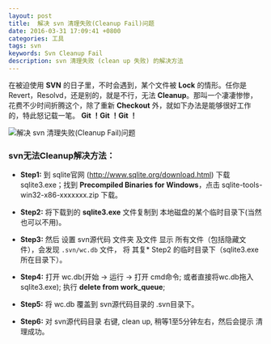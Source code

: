 ```yaml
---
layout: post
title:  解决 svn 清理失败(Cleanup Fail)问题
date: 2016-03-31 17:09:41 +0800
categories: 工具
tags: svn
keywords: Svn Cleanup Fail
description: svn 清理失败 (clean up 失败) 的解决方法
---
```


在被迫使用 **SVN** 的日子里，不时会遇到，某个文件被 **Lock** 的情形。任你是 Revert，Resolvd，还是别的，就是不行，无法 **Cleanup**。那叫一个凄凄惨惨，花费不少时间折腾这个，除了重新 **Checkout** 外，就如下办法是能够很好工作的，特此怒记载一笔。 **Git ！Git ！Git ！**

![解决 svn 清理失败(Cleanup Fail)问题](//image.nicelinks.site/sharp-weapon.jpg)

### **svn无法Cleanup解决方法：**  

* **Step1:** 到 sqlite官网 (http://www.sqlite.org/download.html) 下载 sqlite3.exe；找到 **Precompiled Binaries for Windows**，点击 	sqlite-tools-win32-x86-xxxxxxx.zip 下载。

* **Step2:** 将下载到的 **sqlite3.exe** 文件复制到 本地磁盘的某个临时目录下(当然也可以不用)。

* **Step3:**  然后 设置 svn源代码 文件夹 及文件 显示 所有文件（包括隐藏文件），会发现 `.svn/wc.db` 文件， 将 其复* Step2 的临时目录下（sqlite3.exe 所在目录下）。

* **Step4:**  打开 wc.db(开始 -> 运行 -> 打开 cmd命令; 或者直接将wc.db拖入sqlite3.exe); 执行 **delete from work_queue**;


* **Step5:** 将 wc.db 覆盖到 svn源代码目录的 .svn目录下。

* **Step6:** 对 svn源代码目录 右键, clean up, 稍等1至5分钟左右，然后会提示 清理成功。
